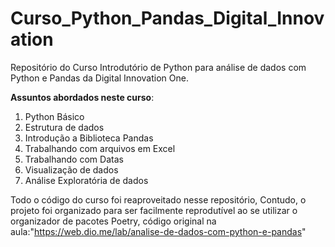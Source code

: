 # Curso_Python_Pandas_Digital_Innovation
 Repositório do Curso Introdutório de Python para análise de dados com Python e Pandas da Digital Innovation One.
 
 **Assuntos abordados neste curso**:
 1. Python Básico
 1. Estrutura de dados
 1. Introdução a Biblioteca Pandas
 1. Trabalhando com arquivos em Excel
 1. Trabalhando com Datas
 1. Visualização de dados
 1. Análise Exploratória de dados

Todo o código do curso foi reaproveitado nesse repositório,
Contudo, o projeto foi organizado para ser facilmente reprodutível ao se utilizar o organizador de pacotes
Poetry, 
código original na aula:"https://web.dio.me/lab/analise-de-dados-com-python-e-pandas"
